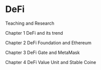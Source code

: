 # DeFi
Teaching and Research


Chapter 1 DeFi and its trend

Chapter 2 DeFi Foundation and Ethereum

Chapter 3 DeFi Gate and MetaMask

Chapter 4 DeFi Value Unit and Stable Coine
